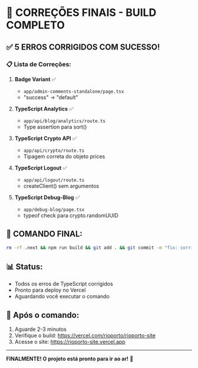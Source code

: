 # 🎉 CORREÇÕES FINAIS - BUILD COMPLETO

## ✅ 5 ERROS CORRIGIDOS COM SUCESSO!

### 📋 Lista de Correções:

1. **Badge Variant** ✅
   - `app/admin-comments-standalone/page.tsx`
   - "success" → "default"

2. **TypeScript Analytics** ✅
   - `app/api/blog/analytics/route.ts`
   - Type assertion para sort()

3. **TypeScript Crypto API** ✅
   - `app/api/crypto/route.ts`
   - Tipagem correta do objeto prices

4. **TypeScript Logout** ✅
   - `app/api/logout/route.ts`
   - createClient() sem argumentos

5. **TypeScript Debug-Blog** ✅
   - `app/debug-blog/page.tsx`
   - typeof check para crypto.randomUUID

## 🚀 COMANDO FINAL:

```bash
rm -rf .next && npm run build && git add . && git commit -m "fix: corrigir todos os type errors incluindo debug-blog" && git push
```

## 📊 Status:
- Todos os erros de TypeScript corrigidos
- Pronto para deploy no Vercel
- Aguardando você executar o comando

## 🎯 Após o comando:
1. Aguarde 2-3 minutos
2. Verifique o build: https://vercel.com/rioporto/rioporto-site
3. Acesse o site: https://rioporto-site.vercel.app

---

**FINALMENTE! O projeto está pronto para ir ao ar!** 🚀
